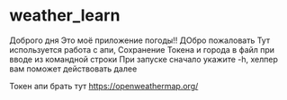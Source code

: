 # weather_learn
Доброго дня
Это моё приложение погоды!! ДОбро пожаловать
Тут используется работа с апи,
Сохранение Токена и города в файл при вводе из командной строки
При запуске сначало укажите -h, хелпер вам поможет действовать далее

Токен апи брать тут https://openweathermap.org/
